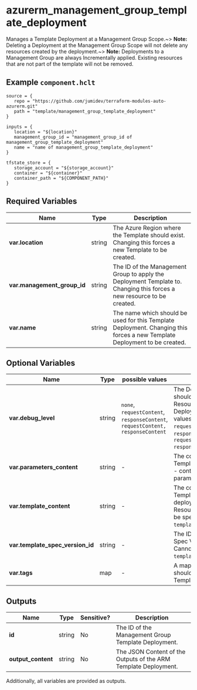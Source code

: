 # azurerm_management_group_template_deployment

Manages a Template Deployment at a Management Group Scope.~> **Note:** Deleting a Deployment at the Management Group Scope will not delete any resources created by the deployment.~> **Note:** Deployments to a Management Group are always Incrementally applied. Existing resources that are not part of the template will not be removed.

## Example `component.hclt`

```hcl
source = {
   repo = "https://github.com/jumidev/terraform-modules-auto-azurerm.git" 
   path = "template/management_group_template_deployment" 
}

inputs = {
   location = "${location}" 
   management_group_id = "management_group_id of management_group_template_deployment" 
   name = "name of management_group_template_deployment" 
}

tfstate_store = {
   storage_account = "${storage_account}" 
   container = "${container}" 
   container_path = "${COMPONENT_PATH}" 
}

```

## Required Variables

| Name | Type |  Description |
| ---- | --------- |  ----------- |
| **var.location** | string |  The Azure Region where the Template should exist. Changing this forces a new Template to be created. | 
| **var.management_group_id** | string |  The ID of the Management Group to apply the Deployment Template to. Changing this forces a new resource to be created. | 
| **var.name** | string |  The name which should be used for this Template Deployment. Changing this forces a new Template Deployment to be created. | 

## Optional Variables

| Name | Type |  possible values |  Description |
| ---- | --------- |  ----------- | ----------- |
| **var.debug_level** | string |  `none`, `requestContent`, `responseContent`, `requestContent, responseContent`  |  The Debug Level which should be used for this Resource Group Template Deployment. Possible values are `none`, `requestContent`, `responseContent` and `requestContent, responseContent`. | 
| **var.parameters_content** | string |  -  |  The contents of the ARM Template parameters file - containing a JSON list of parameters. | 
| **var.template_content** | string |  -  |  The contents of the ARM Template which should be deployed into this Resource Group. Cannot be specified with `template_spec_version_id`. | 
| **var.template_spec_version_id** | string |  -  |  The ID of the Template Spec Version to deploy. Cannot be specified with `template_content`. | 
| **var.tags** | map |  -  |  A mapping of tags which should be assigned to the Template. | 



## Outputs

| Name | Type | Sensitive? | Description |
| ---- | ---- | --------- | --------- |
| **id** | string | No  | The ID of the Management Group Template Deployment. | 
| **output_content** | string | No  | The JSON Content of the Outputs of the ARM Template Deployment. | 

Additionally, all variables are provided as outputs.
